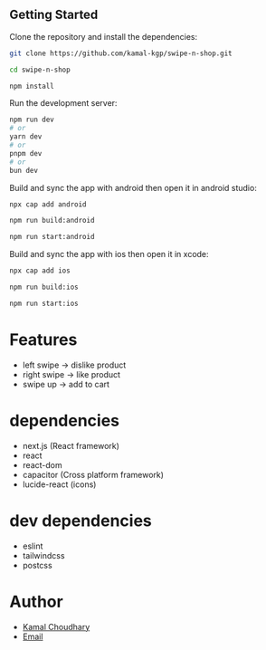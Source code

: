 ## Getting Started

Clone the repository and install the dependencies:

```bash
git clone https://github.com/kamal-kgp/swipe-n-shop.git 

cd swipe-n-shop

npm install
```

Run the development server:

```bash
npm run dev
# or
yarn dev
# or
pnpm dev
# or
bun dev
```

Build and sync the app with android then open it in android studio:

```bash
npx cap add android

npm run build:android

npm run start:android
```

Build and sync the app with ios then open it in xcode:

```bash
npx cap add ios

npm run build:ios

npm run start:ios
```

# Features
- left swipe -> dislike product
- right swipe -> like product
- swipe up -> add to cart

# dependencies
- next.js (React framework)
- react
- react-dom
- capacitor (Cross platform framework)
- lucide-react (icons)

# dev dependencies 
- eslint
- tailwindcss
- postcss

# Author
- [Kamal Choudhary](https://www.linkedin.com/in/kamal-kgp/)
- [Email](mailto:kamal4tec.com)


